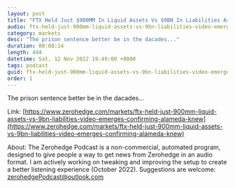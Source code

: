 ```yaml
---
layout: post
title: "FTX Held Just $900MM In Liquid Assets Vs $9BN In Liabilities As Video Emerges Confirming Alameda Knew It Was Pilfering Client Funds"
audio: ftx-held-just-900mm-liquid-assets-vs-9bn-liabilities-video-emerges-confirming-alameda-knew-0
category: markets
desc: "The prison sentence better be in the dacades..."
duration: 00:08:14
length: 494
datetime: Sat, 12 Nov 2022 19:49:00 +0000
tags: podcast
guid: ftx-held-just-900mm-liquid-assets-vs-9bn-liabilities-video-emerges-confirming-alameda-knew-0
order: 1
---
```

The prison sentence better be in the dacades...

Link: [https://www.zerohedge.com/markets/ftx-held-just-900mm-liquid-assets-vs-9bn-liabilities-video-emerges-confirming-alameda-knew](https://www.zerohedge.com/markets/ftx-held-just-900mm-liquid-assets-vs-9bn-liabilities-video-emerges-confirming-alameda-knew)

About: The Zerohedge Podcast is a non-commercial, automated program, designed to give people a way to get news from Zerohedge in an audio format.  I am actively working on tweaking and improving the setup to create a better listening experience (October 2022).  Suggestions are welcome: [zerohedgePodcast@outlook.com](mailto:zerohedgePodcast@outlook.com)